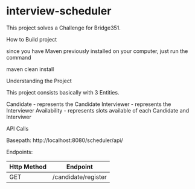 # interview-scheduler

This project solves a Challenge for Bridge351.

How to Build project

since you have Maven previously installed on your computer, just run the command

maven clean install

Understanding the Project

This project consists basically with 3 Entities.

Candidate - represents the Candidate
Interviewer - represents the Interviewer
Availability - represents slots available of each Candidate and Interviwer

API Calls

Basepath: 
http://localhost:8080/scheduler/api/

Endpoints:

| Http Method | Endpoint			|
|-------------|---------------------|
| GET 		  | /candidate/register |
